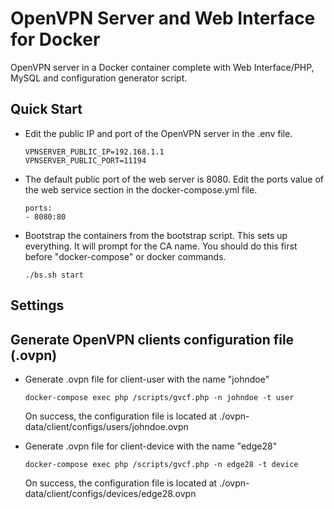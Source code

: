 # OpenVPN Server and Web Interface for Docker
OpenVPN server in a Docker container complete with Web Interface/PHP, MySQL and configuration generator script.

## Quick Start
* Edit the public IP and port of the OpenVPN server in the .env file.

      VPNSERVER_PUBLIC_IP=192.168.1.1
      VPNSERVER_PUBLIC_PORT=11194
     
* The default public port of the web server is 8080. Edit the ports value of the web service section in the docker-compose.yml file.

      ports:
      - 8080:80
      
* Bootstrap the containers from the bootstrap script. This sets up everything. It will prompt for the CA name. You should do this first before "docker-compose" or docker commands.

      ./bs.sh start
  
## Settings  

## Generate OpenVPN clients configuration file (.ovpn)

* Generate .ovpn file for client-user with the name "johndoe"

      docker-compose exec php /scripts/gvcf.php -n johndoe -t user
  On success, the configuration file is located at ./ovpn-data/client/configs/users/johndoe.ovpn

* Generate .ovpn file for client-device with the name "edge28"

      docker-compose exec php /scripts/gvcf.php -n edge28 -t device
  On success, the configuration file is located at ./ovpn-data/client/configs/devices/edge28.ovpn
